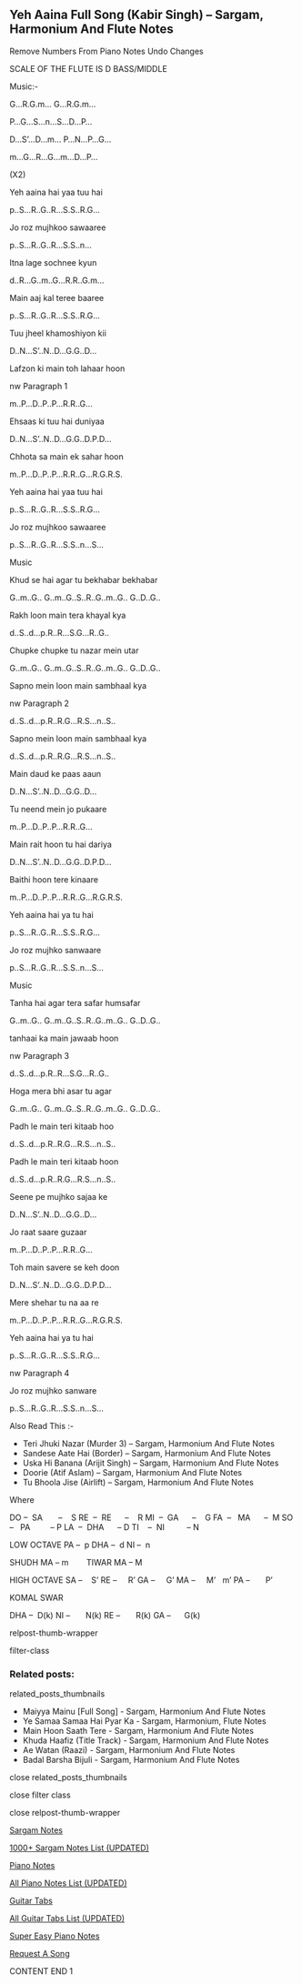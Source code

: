 
## Yeh Aaina Full Song (Kabir Singh) – Sargam, Harmonium And Flute Notes

Remove Numbers From Piano Notes
Undo Changes

SCALE OF THE FLUTE IS D BASS/MIDDLE

Music:-

G…R.G.m… G…R.G.m…

P…G…S…n…S…D…P…

D…S’…D…m… P…N…P…G…

m…G…R…G…m…D…P…

(X2)

Yeh aaina hai yaa tuu hai

p..S…R..G..R…S.S..R.G…

Jo roz mujhkoo sawaaree

p..S…R..G..R…S.S..n…

Itna lage sochnee kyun

d..R…G..m..G…R.R..G.m…

Main aaj kal teree baaree

p..S…R..G..R…S.S..R.G…

Tuu jheel khamoshiyon kii

D..N…S’..N..D…G.G..D…

Lafzon ki main toh lahaar hoon

nw Paragraph 1

m..P…D..P..P…R.R..G…

Ehsaas ki tuu hai duniyaa

D..N…S’..N..D…G.G..D.P.D…

Chhota sa main ek sahar hoon

m..P…D..P..P…R.R..G…R.G.R.S.

Yeh aaina hai yaa tuu hai

p..S…R..G..R…S.S..R.G…

Jo roz mujhkoo sawaaree

p..S…R..G..R…S.S..n…S…

Music

Khud se hai agar tu bekhabar bekhabar

G..m..G.. G..m..G..S..R..G..m..G.. G..D..G..

Rakh loon main tera khayal kya

d..S..d…p.R..R…S.G…R..G..

Chupke chupke tu nazar mein utar

G..m..G.. G..m..G..S..R..G..m..G.. G..D..G..

Sapno mein loon main sambhaal kya

nw Paragraph 2

d..S..d…p.R..R.G…R.S…n..S..

Sapno mein loon main sambhaal kya

d..S..d…p.R..R.G…R.S…n..S..

Main daud ke paas aaun

D..N…S’..N..D…G.G..D…

Tu neend mein jo pukaare

m..P…D..P..P…R.R..G…

Main rait hoon tu hai dariya

D..N…S’..N..D…G.G..D.P.D…

Baithi hoon tere kinaare

m..P…D..P..P…R.R..G…R.G.R.S.

Yeh aaina hai ya tu hai

p..S…R..G..R…S.S..R.G…

Jo roz mujhko sanwaare

p..S…R..G..R…S.S..n…S…

Music

Tanha hai agar tera safar humsafar

G..m..G.. G..m..G..S..R..G..m..G.. G..D..G..

tanhaai ka main jawaab hoon

nw Paragraph 3

d..S..d…p.R..R…S.G…R..G..

Hoga mera bhi asar tu agar

G..m..G.. G..m..G..S..R..G..m..G.. G..D..G..

Padh le main teri kitaab hoo

d..S..d…p.R..R.G…R.S…n..S..

Padh le main teri kitaab hoon

d..S..d…p.R..R.G…R.S…n..S..

Seene pe mujhko sajaa ke

D..N…S’..N..D…G.G..D…

Jo raat saare guzaar

m..P…D..P..P…R.R..G…

Toh main savere se keh doon

D..N…S’..N..D…G.G..D.P.D…

Mere shehar tu na aa re

m..P…D..P..P…R.R..G…R.G.R.S.

Yeh aaina hai ya tu hai

p..S…R..G..R…S.S..R.G…

nw Paragraph 4

Jo roz mujhko sanware

p..S…R..G..R…S.S..n…S…

Also Read This :-

* Teri Jhuki Nazar (Murder 3) – Sargam, Harmonium And Flute Notes
* Sandese Aate Hai (Border) – Sargam, Harmonium And Flute Notes
* Uska Hi Banana (Arijit Singh) – Sargam, Harmonium And Flute Notes
* Doorie (Atif Aslam) – Sargam, Harmonium And Flute Notes
* Tu Bhoola Jise (Airlift) – Sargam, Harmonium And Flute Notes

Where

DO –  SA       –    S
RE  –  RE      –    R
MI  –  GA      –    G
FA  –   MA      –  M
SO  –   PA         – P
LA  –  DHA      – D
TI    –  NI          – N

LOW OCTAVE
PA –  p
DHA –  d
NI –  n

SHUDH MA – m        TIWAR MA – M

HIGH OCTAVE
SA –    S’
RE –     R’
GA –     G’
MA –     M’   m’
PA –       P’

KOMAL SWAR

DHA –  D(k)
NI –       N(k)
RE –       R(k)
GA –      G(k)

relpost-thumb-wrapper

filter-class

### Related posts:

related_posts_thumbnails

* Maiyya Mainu [Full Song] - Sargam, Harmonium And Flute Notes
* Ye Samaa Samaa Hai Pyar Ka - Sargam, Harmonium, Flute Notes
* Main Hoon Saath Tere - Sargam, Harmonium And Flute Notes
* Khuda Haafiz (Title Track) - Sargam, Harmonium And Flute Notes
* Ae Watan (Raazi) - Sargam, Harmonium And Flute Notes
* Badal Barsha Bijuli - Sargam, Harmonium And Flute Notes

close related_posts_thumbnails

close filter class

close relpost-thumb-wrapper

[Sargam Notes](https://www.notationsworld.com/sargam-notes.html)

[1000+ Sargam Notes List (UPDATED)](https://www.notationsworld.com/all-songs-list-sargam-notes.html)

[Piano Notes](https://www.notationsworld.com/piano-notes.html)

[All Piano Notes List (UPDATED)](https://www.notationsworld.com/all-songs-list-piano-notes.html)

[Guitar Tabs](https://www.notationsworld.com/guitar-tabs.html)

[All Guitar Tabs List (UPDATED)](https://www.notationsworld.com/all-songs-list-guitar-tabs.html)

[Super Easy Piano Notes](https://studywall.in/)

[Request A Song](https://www.notationsworld.com/request-a-song.html)

CONTENT END 1

